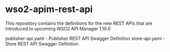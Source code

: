 # wso2-apim-rest-api

This repository contains the definitions for the new REST APIs that are introduced to upcoming WSO2 API Manager 1.10.0

publisher-api.yaml - Publisher REST API Swagger Definition
store-api.yaml     - Store REST API Swagger Definition
